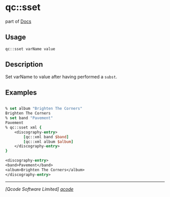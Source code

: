 qc::sset
========

part of [Docs](../index.md)

Usage
-----
`
        qc::sset varName value
    `

Description
-----------
Set varName to value after having performed a <code>subst</code>.

Examples
--------
```tcl

% set album "Brighten The Corners"
Brighten The Corners
% set band "Pavement"
Pavement
% qc::sset xml {
    <discography-entry>
        [qc::xml band $band]
        [qc::xml album $album]
    </discography-entry>
}
    
<discography-entry>
<band>Pavement</band>
<album>Brighten The Corners</album>
</discography-entry>
```

----------------------------------
*[Qcode Software Limited] [qcode]*

[qcode]: http://www.qcode.co.uk "Qcode Software"